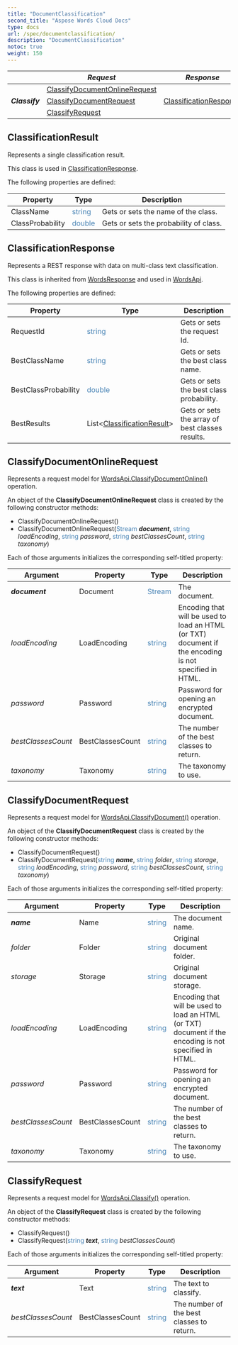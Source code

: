```yaml
---
title: "DocumentClassification"
second_title: "Aspose Words Cloud Docs"
type: docs
url: /spec/documentclassification/
description: "DocumentClassification"
notoc: true
weight: 150
---
```



<table>
  <thead>
    <tr>
      <th style="text-align:center;"></th>
      <th><i>Request</i></th>
      <th><i>Response</i></th>
      <th><i>Model</i></th>
    </tr>
  </thead>
  <tbody>
  <tr>
    <td style="vertical-align:middle;" class="bg-white" rowspan="3"><strong><i>Classify</i><strong></td>
    <td style="vertical-align:middle;" class="bg-white"><a href="#classifydocumentonlinerequest">ClassifyDocumentOnlineRequest</a></td>
    <td style="vertical-align:middle;" class="bg-white" rowspan="3"><a href="#classificationresponse">ClassificationResponse</a></td>
    <td style="vertical-align:middle;" class="bg-white" rowspan="3"><a href="#classificationresult">ClassificationResult</a></td>
  </tr>
  <tr>
    <td style="vertical-align:middle;" class="bg-white"><a href="#classifydocumentrequest">ClassifyDocumentRequest</a></td>
  </tr>
  <tr>
    <td style="vertical-align:middle;" class="bg-white"><a href="#classifyrequest">ClassifyRequest</a></td>
  </tr>
  </tbody>
</table>


## ClassificationResult

Represents a single classification result.

This class is used in [ClassificationResponse](#classificationresponse).

The following properties are defined:

| Property             | Type                                          | Description |
|----------------------|-----------------------------------------------|-------------|
| ClassName            | <span style="color:SteelBlue;">string</span>  | Gets or sets the name of the class. |
| ClassProbability     | <span style="color:SteelBlue;">double</span>  | Gets or sets the probability of class. |


## ClassificationResponse

Represents a REST response with data on multi-class text classification.

This class is inherited from [WordsResponse](/words/spec/style#wordsresponse) and used in [WordsApi](/words/spec/wordsapi#wordsapi).

The following properties are defined:

| Property             | Type                                          | Description |
|----------------------|-----------------------------------------------|-------------|
| RequestId            | <span style="color:SteelBlue;">string</span>  | Gets or sets the request Id. |
| BestClassName        | <span style="color:SteelBlue;">string</span>  | Gets or sets the best class name. |
| BestClassProbability | <span style="color:SteelBlue;">double</span>  | Gets or sets the best class probability. |
| BestResults          | List&lt;[ClassificationResult](#classificationresult)&gt; | Gets or sets the array of best classes results. |


## ClassifyDocumentOnlineRequest

Represents a request model for [WordsApi.ClassifyDocumentOnline()](/words/classification/document) operation.

An object of the **ClassifyDocumentOnlineRequest** class is created by the following constructor methods:

- ClassifyDocumentOnlineRequest()
- ClassifyDocumentOnlineRequest(<span style="color:SteelBlue;">Stream</span> ***document***, <span style="color:SteelBlue;">string</span> *loadEncoding*, <span style="color:SteelBlue;">string</span> *password*, <span style="color:SteelBlue;">string</span> *bestClassesCount*, <span style="color:SteelBlue;">string</span> *taxonomy*)

Each of those arguments initializes the corresponding self-titled property:

| Argument             | Property             | Type                                          | Description |
|----------------------|----------------------|-----------------------------------------------|-------------|
| ***document***       | Document             | <span style="color:SteelBlue;">Stream</span>  | The document. |
| *loadEncoding*       | LoadEncoding         | <span style="color:SteelBlue;">string</span>  | Encoding that will be used to load an HTML (or TXT) document if the encoding is not specified in HTML. |
| *password*           | Password             | <span style="color:SteelBlue;">string</span>  | Password for opening an encrypted document. |
| *bestClassesCount*   | BestClassesCount     | <span style="color:SteelBlue;">string</span>  | The number of the best classes to return. |
| *taxonomy*           | Taxonomy             | <span style="color:SteelBlue;">string</span>  | The taxonomy to use. |



## ClassifyDocumentRequest

Represents a request model for [WordsApi.ClassifyDocument()](/words/classification/document) operation.

An object of the **ClassifyDocumentRequest** class is created by the following constructor methods:

- ClassifyDocumentRequest()
- ClassifyDocumentRequest(<span style="color:SteelBlue;">string</span> ***name***, <span style="color:SteelBlue;">string</span> *folder*, <span style="color:SteelBlue;">string</span> *storage*, <span style="color:SteelBlue;">string</span> *loadEncoding*, <span style="color:SteelBlue;">string</span> *password*, <span style="color:SteelBlue;">string</span> *bestClassesCount*, <span style="color:SteelBlue;">string</span> *taxonomy*)

Each of those arguments initializes the corresponding self-titled property:

| Argument             | Property             | Type                                          | Description |
|----------------------|----------------------|-----------------------------------------------|-------------|
| ***name***           | Name                 | <span style="color:SteelBlue;">string</span>  | The document name. |
| *folder*             | Folder               | <span style="color:SteelBlue;">string</span>  | Original document folder. |
| *storage*            | Storage              | <span style="color:SteelBlue;">string</span>  | Original document storage. |
| *loadEncoding*       | LoadEncoding         | <span style="color:SteelBlue;">string</span>  | Encoding that will be used to load an HTML (or TXT) document if the encoding is not specified in HTML. |
| *password*           | Password             | <span style="color:SteelBlue;">string</span>  | Password for opening an encrypted document. |
| *bestClassesCount*   | BestClassesCount     | <span style="color:SteelBlue;">string</span>  | The number of the best classes to return. |
| *taxonomy*           | Taxonomy             | <span style="color:SteelBlue;">string</span>  | The taxonomy to use. |



## ClassifyRequest

Represents a request model for [WordsApi.Classify()](/words/classification/text) operation.

An object of the **ClassifyRequest** class is created by the following constructor methods:

- ClassifyRequest()
- ClassifyRequest(<span style="color:SteelBlue;">string</span> ***text***, <span style="color:SteelBlue;">string</span> *bestClassesCount*)

Each of those arguments initializes the corresponding self-titled property:

| Argument             | Property             | Type                                          | Description |
|----------------------|----------------------|-----------------------------------------------|-------------|
| ***text***           | Text                 | <span style="color:SteelBlue;">string</span>  | The text to classify. |
| *bestClassesCount*   | BestClassesCount     | <span style="color:SteelBlue;">string</span>  | The number of the best classes to return. |


